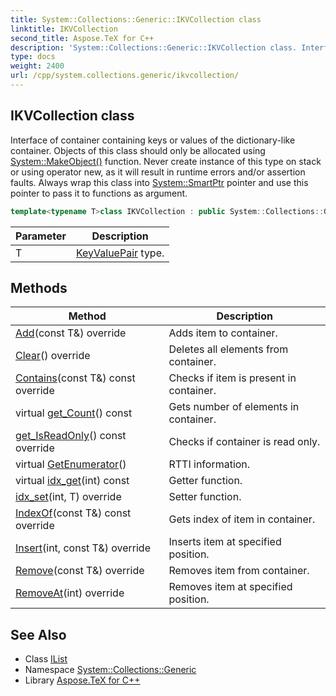 ```yaml
---
title: System::Collections::Generic::IKVCollection class
linktitle: IKVCollection
second_title: Aspose.TeX for C++
description: 'System::Collections::Generic::IKVCollection class. Interface of container containing keys or values of the dictionary-like container. Objects of this class should only be allocated using System::MakeObject() function. Never create instance of this type on stack or using operator new, as it will result in runtime errors and/or assertion faults. Always wrap this class into System::SmartPtr pointer and use this pointer to pass it to functions as argument in C++.'
type: docs
weight: 2400
url: /cpp/system.collections.generic/ikvcollection/
---
```

## IKVCollection class


Interface of container containing keys or values of the dictionary-like container. Objects of this class should only be allocated using [System::MakeObject()](../../system/makeobject/) function. Never create instance of this type on stack or using operator new, as it will result in runtime errors and/or assertion faults. Always wrap this class into [System::SmartPtr](../../system/smartptr/) pointer and use this pointer to pass it to functions as argument.

```cpp
template<typename T>class IKVCollection : public System::Collections::Generic::IList<T>
```


| Parameter | Description |
| --- | --- |
| T | [KeyValuePair](../keyvaluepair/) type. |
## Methods

| Method | Description |
| --- | --- |
| [Add](./add/)(const T\&) override | Adds item to container. |
| [Clear](./clear/)() override | Deletes all elements from container. |
| [Contains](./contains/)(const T\&) const override | Checks if item is present in container. |
| virtual [get_Count](./get_count/)() const | Gets number of elements in container. |
| [get_IsReadOnly](./get_isreadonly/)() const override | Checks if container is read only. |
| virtual [GetEnumerator](./getenumerator/)() | RTTI information. |
| virtual [idx_get](./idx_get/)(int) const | Getter function. |
| [idx_set](./idx_set/)(int, T) override | Setter function. |
| [IndexOf](./indexof/)(const T\&) const override | Gets index of item in container. |
| [Insert](./insert/)(int, const T\&) override | Inserts item at specified position. |
| [Remove](./remove/)(const T\&) override | Removes item from container. |
| [RemoveAt](./removeat/)(int) override | Removes item at specified position. |

## See Also

* Class [IList](../ilist/)
* Namespace [System::Collections::Generic](../)
* Library [Aspose.TeX for C++](../../)

